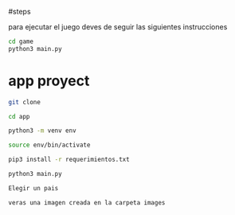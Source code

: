 #steps

para ejecutar el juego deves de seguir las siguientes instrucciones
``` sh
cd game
python3 main.py

```

# app proyect

```sh
git clone

cd app

python3 -m venv env

source env/bin/activate

pip3 install -r requerimientos.txt

python3 main.py

Elegir un pais

veras una imagen creada en la carpeta images
```